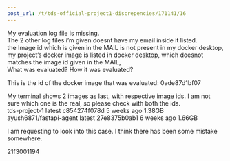 ```yaml
---
post_url: /t/tds-official-project1-discrepencies/171141/16
---
```

My evaluation log file is missing.  
The 2 other log files i’m given doesnt have my email inside it listed.  
the Image id which is given in the MAIL is not present in my docker desktop, my project’s docker image is listed in docker desktop, which doesnot matches the image id given in the MAIL,  
What was evaluated? How it was evaluated?

This is the id of the docker image that was evaluated: 0ade87d1bf07

My terminal shows 2 images as last, with respective image ids. I am not sure which one is the real, so please check with both the ids.  
tds-project-1 latest c854274f078d 5 weeks ago 1.38GB  
ayush6871/fastapi-agent latest 27e8375b0ab1 6 weeks ago 1.66GB

I am requesting to look into this case. I think there has been some mistake somewhere.

21f3001194